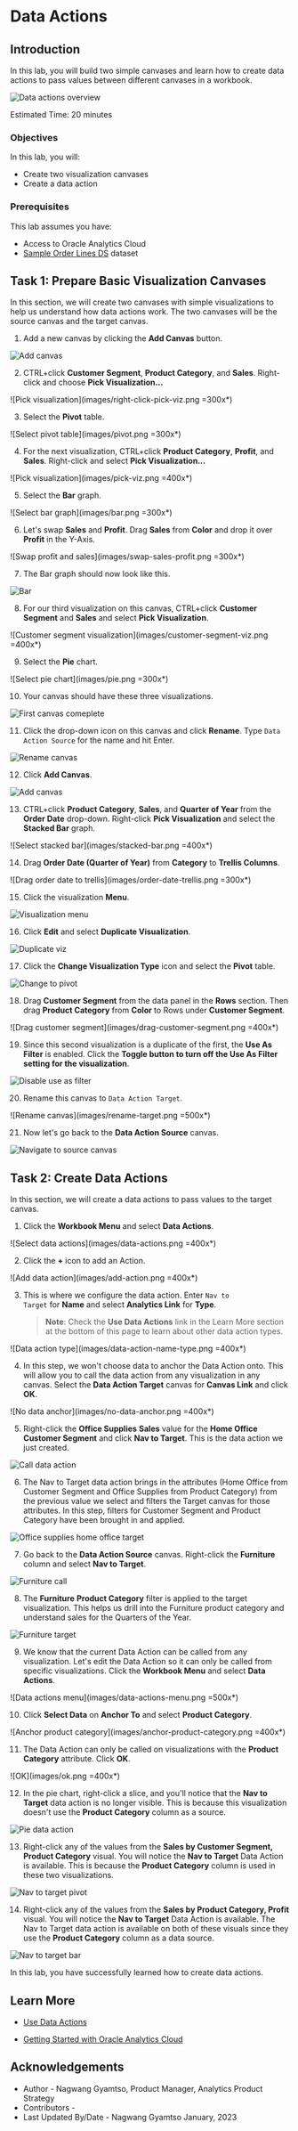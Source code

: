 # Data Actions

## Introduction

In this lab, you will build two simple canvases and learn how to create data actions to pass values between different canvases in a workbook.

  ![Data actions overview](images/data-actions-overview.png)

Estimated Time: 20 minutes

### Objectives

In this lab, you will:
* Create two visualization canvases
* Create a data action

### Prerequisites

This lab assumes you have:
* Access to Oracle Analytics Cloud
* [Sample Order Lines DS](https://objectstorage.us-phoenix-1.oraclecloud.com/p/TBMVACa7qZgj8ijJ3j5wlILzaVVtw1jo6n4rO8mREaAKjRoWAPX0OVTaEL39buPQ/n/idbwmyplhk4t/b/LiveLabsFiles/o/Sample%20Order%20Lines%20DS.xlsx) dataset


## Task 1: Prepare Basic Visualization Canvases
In this section, we will create two canvases with simple visualizations to help us understand how data actions work. The two canvases will be the source canvas and the target canvas.

1. Add a new canvas by clicking the **Add Canvas** button.

  ![Add canvas](images/add-canvas.png)

2. CTRL+click **Customer Segment**, **Product Category**, and **Sales**. Right-click and choose **Pick Visualization...**

  ![Pick visualization](images/right-click-pick-viz.png =300x*)

3. Select the **Pivot** table.

  ![Select pivot table](images/pivot.png =300x*)

4. For the next visualization, CTRL+click **Product Category**, **Profit**, and **Sales**. Right-click and select **Pick Visualization...**

  ![Pick visualization](images/pick-viz.png =400x*)

5. Select the **Bar** graph.

  ![Select bar graph](images/bar.png =300x*)

6. Let's swap **Sales** and **Profit**. Drag **Sales** from **Color** and drop it over **Profit** in the Y-Axis.

  ![Swap profit and sales](images/swap-sales-profit.png =300x*)

7. The Bar graph should now look like this.

  ![Bar](images/bar-results.png)

8. For our third visualization on this canvas, CTRL+click **Customer Segment** and **Sales** and select **Pick Visualization**.

  ![Customer segment visualization](images/customer-segment-viz.png =400x*)

9. Select the **Pie** chart.

  ![Select pie chart](images/pie.png =300x*)

10. Your canvas should have these three visualizations.

  ![First canvas comeplete](images/first-canvas.png)

11. Click the drop-down icon on this canvas and click **Rename**. Type <code>Data Action Source</code> for the name and hit Enter.

  ![Rename canvas](images/rename-source.png)

12. Click **Add Canvas**.

  ![Add canvas](images/add-second-canvas.png)

13. CTRL+click **Product Category**, **Sales**, and **Quarter of Year** from the **Order Date** drop-down. Right-click **Pick Visualization** and select the **Stacked Bar** graph.

  ![Select stacked bar](images/stacked-bar.png =400x*)

14. Drag **Order Date (Quarter of Year)** from **Category** to **Trellis Columns**.

  ![Drag order date to trellis](images/order-date-trellis.png =300x*)

15. Click the visualization **Menu**.

  ![Visualization menu](images/viz-menu.png)

16. Click **Edit** and select **Duplicate Visualization**.

  ![Duplicate viz](images/duplicate-viz.png)

17. Click the **Change Visualization Type** icon and select the **Pivot** table.

  ![Change to pivot](images/change-to-pivot.png)

18. Drag **Customer Segment** from the data panel in the **Rows** section. Then drag **Product Category** from **Color** to Rows under **Customer Segment**.

  ![Drag customer segment](images/drag-customer-segment.png =400x*)

19. Since this second visualization is a duplicate of the first, the **Use As Filter** is enabled. Click the **Toggle button to turn off the Use As Filter setting for the visualization**.

  ![Disable use as filter](images/use-as-filter-disable.png)

20. Rename this canvas to <code>Data Action Target</code>.

  ![Rename canvas](images/rename-target.png =500x*)

21. Now let's go back to the **Data Action Source** canvas.

  ![Navigate to source canvas](images/nav-source-canvas.png)

## Task 2: Create Data Actions
In this section, we will create a data actions to pass values to the target canvas.

1. Click the **Workbook Menu** and select **Data Actions**.

  ![Select data actions](images/data-actions.png =400x*)

2. Click the **+** icon to add an Action.

  ![Add data action](images/add-action.png =400x*)

3. This is where we configure the data action. Enter <code>Nav to Target</code> for **Name** and select **Analytics Link** for **Type**.

    >**Note**: Check the **Use Data Actions** link in the Learn More section at the bottom of this page to learn about other data action types.

  ![Data action type](images/data-action-name-type.png =400x*)

4. In this step, we won't choose data to anchor the Data Action onto. This will allow you to call the data action from any visualization in any canvas. Select the **Data Action Target** canvas for **Canvas Link** and click **OK**.

  ![No data anchor](images/no-data-anchor.png =400x*)

5. Right-click the **Office Supplies** **Sales** value for the **Home Office** **Customer Segment** and click **Nav to Target**. This is the data action we just created.

  ![Call data action](images/call-data-action.png)

6. The Nav to Target data action brings in the attributes (Home Office from Customer Segment and Office Supplies from Product Category) from the previous value we select and filters the Target canvas for those attributes. In this step, filters for Customer Segment and Product Category have been brought in and applied.

  ![Office supplies home office target](images/office-supplies-home-office-target.png)

7. Go back to the **Data Action Source** canvas. Right-click the **Furniture** column and select **Nav to Target**.

  ![Furniture call](images/furniture-call.png)

8. The **Furniture** **Product Category** filter is applied to the target visualization. This helps us drill into the Furniture product category and understand sales for the Quarters of the Year.

  ![Furniture target](images/furniture-target.png)

9. We know that the current Data Action can be called from any visualization. Let's edit the Data Action so it can only be called from specific visualizations. Click the **Workbook Menu** and select **Data Actions**.

  ![Data actions menu](images/data-actions-menu.png =500x*)

10. Click **Select Data** on **Anchor To** and select **Product Category**.

  ![Anchor product category](images/anchor-product-category.png =400x*)

11. The Data Action can only be called on visualizations with the **Product Category** attribute. Click **OK**.

  ![OK](images/ok.png =400x*)

12. In the pie chart, right-click a slice, and you'll notice that the **Nav to Target** data action is no longer visible. This is because this visualization doesn't use the **Product Category** column as a source.

  ![Pie data action](images/pie-data-action.png)

13. Right-click any of the values from the **Sales by Customer Segment, Product Category** visual. You will notice the **Nav to Target** Data Action is available. This is because the **Product Category** column is used in these two visualizations.

  ![Nav to target pivot](images/nav-to-target-pivot.png)

14. Right-click any of the values from the **Sales by Product Category, Profit** visual. You will notice the **Nav to Target** Data Action is available. The Nav to Target data action is available on both of these visuals since they use the **Product Category** column as a data source.

  ![Nav to target bar](images/nav-to-target-bar.png)

In this lab, you have successfully learned how to create data actions.

## Learn More
* [Use Data Actions](https://docs.oracle.com/en/cloud/paas/analytics-cloud/acubi/use-data-actions.html)

* [Getting Started with Oracle Analytics Cloud](https://docs.oracle.com/en/cloud/paas/analytics-cloud/acsgs/what-is-oracle-analytics-cloud.html#GUID-E68C8A55-1342-43BB-93BC-CA24E353D873)


## Acknowledgements
* Author - Nagwang Gyamtso, Product Manager, Analytics Product Strategy
* Contributors -
* Last Updated By/Date - Nagwang Gyamtso January, 2023
